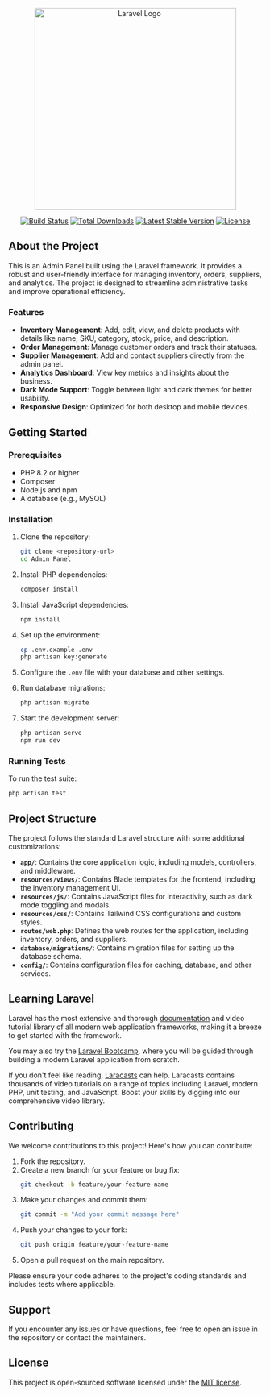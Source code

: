 <p align="center"><a href="https://laravel.com" target="_blank"><img src="https://raw.githubusercontent.com/laravel/art/master/logo-lockup/5%20SVG/2%20CMYK/1%20Full%20Color/laravel-logolockup-cmyk-red.svg" width="400" alt="Laravel Logo"></a></p>

<p align="center">
<a href="https://github.com/laravel/framework/actions"><img src="https://github.com/laravel/framework/workflows/tests/badge.svg" alt="Build Status"></a>
<a href="https://packagist.org/packages/laravel/framework"><img src="https://img.shields.io/packagist/dt/laravel/framework" alt="Total Downloads"></a>
<a href="https://packagist.org/packages/laravel/framework"><img src="https://img.shields.io/packagist/v/laravel/framework" alt="Latest Stable Version"></a>
<a href="https://packagist.org/packages/laravel/framework"><img src="https://img.shields.io/packagist/l/laravel/framework" alt="License"></a>
</p>

## About the Project

This is an Admin Panel built using the Laravel framework. It provides a robust and user-friendly interface for managing inventory, orders, suppliers, and analytics. The project is designed to streamline administrative tasks and improve operational efficiency.

### Features

- **Inventory Management**: Add, edit, view, and delete products with details like name, SKU, category, stock, price, and description.
- **Order Management**: Manage customer orders and track their statuses.
- **Supplier Management**: Add and contact suppliers directly from the admin panel.
- **Analytics Dashboard**: View key metrics and insights about the business.
- **Dark Mode Support**: Toggle between light and dark themes for better usability.
- **Responsive Design**: Optimized for both desktop and mobile devices.

## Getting Started

### Prerequisites

- PHP 8.2 or higher
- Composer
- Node.js and npm
- A database (e.g., MySQL)

### Installation

1. Clone the repository:
   ```bash
   git clone <repository-url>
   cd Admin Panel
   ```

2. Install PHP dependencies:
   ```bash
   composer install
   ```

3. Install JavaScript dependencies:
   ```bash
   npm install
   ```

4. Set up the environment:
   ```bash
   cp .env.example .env
   php artisan key:generate
   ```

5. Configure the `.env` file with your database and other settings.

6. Run database migrations:
   ```bash
   php artisan migrate
   ```

7. Start the development server:
   ```bash
   php artisan serve
   npm run dev
   ```

### Running Tests

To run the test suite:
```bash
php artisan test
```

## Project Structure

The project follows the standard Laravel structure with some additional customizations:

- **`app/`**: Contains the core application logic, including models, controllers, and middleware.
- **`resources/views/`**: Contains Blade templates for the frontend, including the inventory management UI.
- **`resources/js/`**: Contains JavaScript files for interactivity, such as dark mode toggling and modals.
- **`resources/css/`**: Contains Tailwind CSS configurations and custom styles.
- **`routes/web.php`**: Defines the web routes for the application, including inventory, orders, and suppliers.
- **`database/migrations/`**: Contains migration files for setting up the database schema.
- **`config/`**: Contains configuration files for caching, database, and other services.

## Learning Laravel

Laravel has the most extensive and thorough [documentation](https://laravel.com/docs) and video tutorial library of all modern web application frameworks, making it a breeze to get started with the framework.

You may also try the [Laravel Bootcamp](https://bootcamp.laravel.com), where you will be guided through building a modern Laravel application from scratch.

If you don't feel like reading, [Laracasts](https://laracasts.com) can help. Laracasts contains thousands of video tutorials on a range of topics including Laravel, modern PHP, unit testing, and JavaScript. Boost your skills by digging into our comprehensive video library.

## Contributing

We welcome contributions to this project! Here's how you can contribute:

1. Fork the repository.
2. Create a new branch for your feature or bug fix:
   ```bash
   git checkout -b feature/your-feature-name
   ```
3. Make your changes and commit them:
   ```bash
   git commit -m "Add your commit message here"
   ```
4. Push your changes to your fork:
   ```bash
   git push origin feature/your-feature-name
   ```
5. Open a pull request on the main repository.

Please ensure your code adheres to the project's coding standards and includes tests where applicable.

## Support

If you encounter any issues or have questions, feel free to open an issue in the repository or contact the maintainers.

## License

This project is open-sourced software licensed under the [MIT license](https://opensource.org/licenses/MIT).
